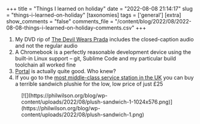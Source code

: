 +++
title = "Things I learned on holiday"
date = "2022-08-08 21:14:17"
slug = "things-i-learned-on-holiday"
[taxonomies]
tags = ['general']
[extra]
show_comments = "false"
comments_file = "/content/blog/2022/08/2022-08-08-things-i-learned-on-holiday-comments.csv"
+++

1. My DVD rip of [The Devil Wears Prada](https://en.wikipedia.org/wiki/The_Devil_Wears_Prada_(film)) includes the closed-caption audio and not the regular audio
2. A Chromebook is a perfectly reasonable development device using the built-in Linux support – git, Sublime Code and my particular build toolchain all worked fine
3. [Portal](https://en.wikipedia.org/wiki/Portal_(video_game)) is actually quite good. Who knew?
4. If you go to the [most middle-class service station in the UK](https://gloucesterservices.com/farmshop/) you can buy a terrible sandwich plushie for the low, low price of just £25

<figure class="wp-block-image size-large">[![](https://philwilson.org/blog/wp-content/uploads/2022/08/plush-sandwich-1-1024x576.png)](https://philwilson.org/blog/wp-content/uploads/2022/08/plush-sandwich-1.png)</figure>
